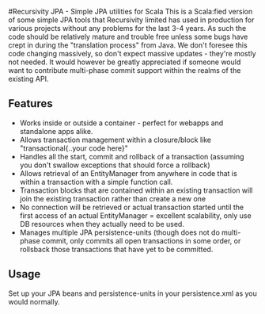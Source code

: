 #Recursivity JPA - Simple JPA utilities for Scala
This is a Scala:fied version of some simple JPA tools that Recursivity limited has used in production for various projects without any problems for the last 3-4 years. As such the code should be relatively mature and trouble free unless some bugs have crept in during the "translation process" from Java. We don't foresee this code changing massively, so don't expect massive updates - they're mostly not needed.
It would however be greatly appreciated if someone would want to contribute multi-phase commit support within the realms of the existing API.

## Features
* Works inside or outside a container - perfect for webapps and standalone apps alike.
* Allows transaction management within a closure/block like "transactional{..your code here}"
* Handles all the start, commit and rollback of a transaction (assuming you don't swallow exceptions that should force a rollback)
* Allows retrieval of an EntityManager from anywhere in code that is within a transaction with a simple function call.
* Transaction blocks that are contained within an existing transaction will join the existing transaction rather than create a new one
* No connection will be retrieved or actual transaction started until the first access of an actual EntityManager = excellent scalability, only use DB resources when they actually need to be used.
* Manages multiple JPA persistence-units (though does not do multi-phase commit, only commits all open transactions in some order, or rollsback those transactions that have yet to be committed.

## Usage
Set up your JPA beans and persistence-units in your persistence.xml as you would normally.

